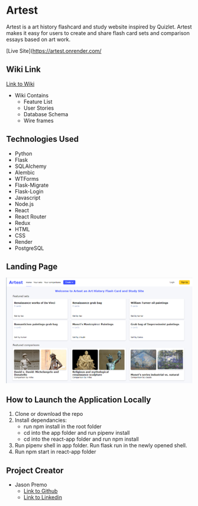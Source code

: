 # Artest

Artest is a art history flashcard and study website inspired by Quizlet. Artest makes it easy for users to create and share flash card sets and comparison essays based on art work.


[Live Site](https://artest.onrender.com/


## Wiki Link
[Link to Wiki](https://github.com/jhpremo/Artest/wiki)
* Wiki Contains
   * Feature List
   * User Stories
   * Database Schema
   * Wire frames


## Technologies Used
* Python
* Flask
* SQLAlchemy
* Alembic
* WTForms
* Flask-Migrate
* Flask-Login
* Javascript
* Node.js
* React
* React Router
* Redux
* HTML
* CSS
* Render
* PostgreSQL


## Landing Page
![landing page](./landing-page.png)


##  How to Launch the Application Locally
1. Clone or download the repo
2. Install dependancies:
     * run npm install in the root folder
     * cd into the app folder and run pipenv install
     * cd into the react-app folder and run npm install
3. Run pipenv shell in app folder. Run flask run in the newly opened shell.
4. Run npm start in react-app folder


## Project Creator
* Jason Premo
   * [Link to Github](https://github.com/jhpremo)
   * [Link to Linkedin](https://www.linkedin.com/in/jhpremo/)

